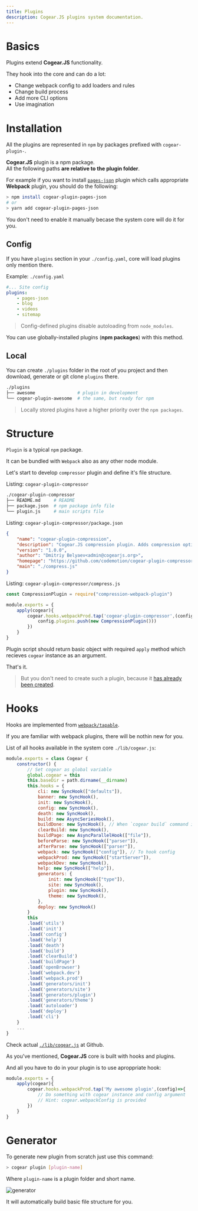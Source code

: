 ```yaml
---
title: Plugins
description: Cogear.JS plugins system documentation.
---
```

# Basics

Plugins extend **Cogear.JS** functionality. 

They hook into the core and can do a lot:
* Change webpack config to add loaders and rules
* Change build process
* Add more CLI options
* Use imagination

# Installation

All the plugins are represented in `npm` by packages prefixed with `cogear-plugin-`.

<article class="message is-success">
  <div class="message-body"><b>Cogear.JS</b> plugin is a npm package.</div>
</article>

<article class="message is-warning">
  <div class="message-body">All the following paths <b>are relative to the plugin folder</b>.</div>
</article>

For example if you want to install [`pages-json`](https://www.npmjs.com/package/cogear-plugin-pages-json) plugin which calls appropriate __Webpack__ plugin, you should do the following:
```bash
> npm install cogear-plugin-pages-json
# or
> yarn add cogear-plugin-pages-json
```

You don't need to enable it manually becase the system core will do it for you.

## Config

If you have `plugins` section in your `./config.yaml`, core will load plugins only mention there.

Example: `./config.yaml`
```yaml
#... Site config
plugins:
	- pages-json
	- blog
	- videos
	- sitemap
```
> Config-defined plugins disable autoloading from `node_modules`.

You can use globally-installed plugins (__npm packages__) with this method.

## Local

You can create `./plugins` folder in the root of you project and then download, generate or git clone `plugins` there.
```bash
./plugins
├── awesome                # plugin in development
└── cogear-plugin-awesome  # the same, but ready for npm
```
> Locally stored plugins have a higher priority over the `npm packages`.

# Structure

`Plugin` is a typical `npm` package.

It can be bundled with `Webpack` also as any other node module.

Let's start to develop `compressor` plugin and define it's file structure.

Listing: `cogear-plugin-compressor`
```bash
./cogear-plugin-compressor
├── README.md     # README
├── package.json  # npm package info file
└── plugin.js     # main scripts file
```

Listing: `cogear-plugin-compressor/package.json`
```json
{
	"name": "cogear-plugin-compression",
	"description": "Cogear.JS compression plugin. Adds compression options to webpack production config.",
	"version": "1.0.0",
	"author": "Dmitriy Belyaev<admin@cogearjs.org>",
	"homepage": "https://github.com/codemotion/cogear-plugin-compressor",
	"main": "./compress.js"
}
```

Listing: `cogear-plugin-compressor/compress.js`
```javascript
const CompressionPlugin = require("compression-webpack-plugin")

module.exports = {
	apply(cogear){
		cogear.hooks.webpackProd.tap('cogear-plugin-compressor',(config)=>{
			config.plugins.push(new CompressionPlugin()))
		})
	}
}
```

Plugin script should return basic object with required `apply` method which recieves `cogear` instance as an argument.

That's it.

> But you don't need to create such a plugin, because it [has already been created](https://github.com/codemotion/cogear-plugin-compressor).

# Hooks
Hooks are implemented from [`webpack/tapable`](https://github.com/webpack/tapable).

If you are familiar with webpack plugins, there will be nothin new for you.

List of all hooks available in the system core `./lib/cogear.js`:
```javascript
module.exports = class Cogear {
	constructor() {
		// Set cogear as global variable
		global.cogear = this
		this.baseDir = path.dirname(__dirname)
		this.hooks = {
			cli: new SyncHook(["defaults"]),
			banner: new SyncHook(),
			init: new SyncHook(),
			config: new SyncHook(),
			death: new SyncHook(),
			build: new AsyncSeriesHook(),
			buildDone: new SyncHook(), // When `cogear build` command is finished
			clearBuild: new SyncHook(),
			buildPage: new AsyncParallelHook(["file"]),
			beforeParse: new SyncHook(["parser"]),
			afterParse: new SyncHook(["parser"]),
			webpack: new SyncHook(["config"]), // To hook config
			webpackProd: new SyncHook(["startServer"]),
			webpackDev: new SyncHook(),
			help: new SyncHook(["help"]),
			generators: {
				init: new SyncHook(["type"]),
				site: new SyncHook(),
				plugin: new SyncHook(),
				theme: new SyncHook(),
			},
			deploy: new SyncHook()
		}
		this
		.load('utils')
		.load('init')
		.load('config')
		.load('help')
		.load('death')
		.load('build')
		.load('clearBuild')
		.load('buildPage')
		.load('openBrowser')
		.load('webpack.dev')
		.load('webpack.prod')
		.load('generators/init')
		.load('generators/site')
		.load('generators/plugin')
		.load('generators/theme')
		.load('autoloader')	
		.load('deploy')
		.load('cli')
	}
	...
}
```

Check actual [`./lib/cogear.js`](https://github.com/codemotion/cogear.js/blob/master/lib/cogear.js) at Github.

As you've mentioned, **Cogear.JS** core is built with hooks and plugins.

And all you have to do in your plugin is to use aproppriate hook:

```javascript
module.exports = {
	apply(cogear){
		cogear.hooks.webpackProd.tap('My awesome plugin',(config)=>{
			// Do something with cogear instance and config argument
			// Hint: cogear.webpackConfig is provided
		})
	}
}
```

# Generator
To generate new plugin from scratch just use this command:
```bash
> cogear plugin [plugin-name]
```

Where `plugin-name` is a plugin folder and short name.

![generator](/images/docs/plugins/generator.svg)

It will automatically build basic file structure for you.